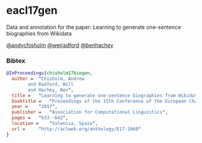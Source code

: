 # eacl17gen
Data and annotation for the paper: Learning to generate one-sentence biographies from Wikidata

[@andychisholm](https://github.com/andychisholm)
[@wejradford](https://github.com/wejradford)
[@benhachey](https://github.com/benhachey)

### Bibtex

```bibtex
@InProceedings{chisholm17biogen,
  author = 	"Chisholm, Andrew
		and Radford, Will
		and Hachey, Ben",
  title = 	"Learning to generate one-sentence biographies from Wikidata",
  booktitle = 	"Proceedings of the 15th Conference of the European Chapter of the Association for Computational Linguistics: Volume 1, Long Papers",
  year = 	"2017",
  publisher = 	"Association for Computational Linguistics",
  pages = 	"633--642",
  location = 	"Valencia, Spain",
  url = 	"http://aclweb.org/anthology/E17-1060"
}
```
